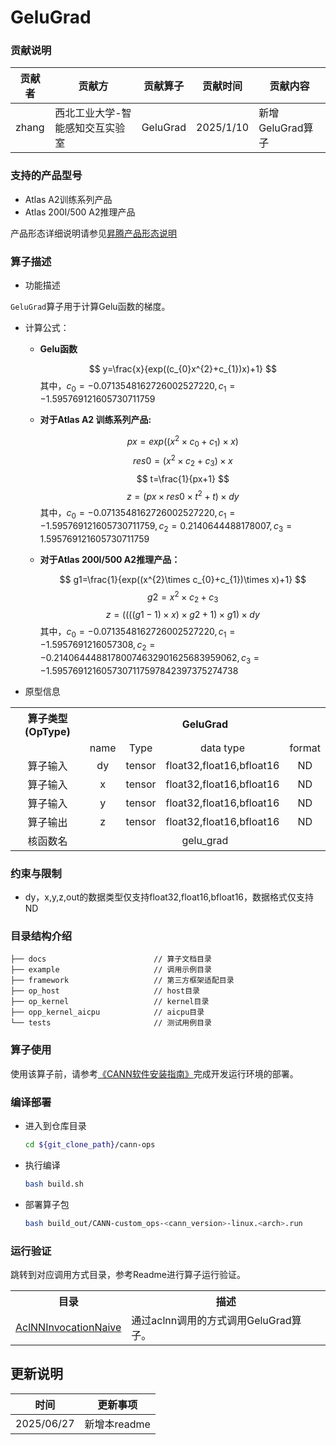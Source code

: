 # GeluGrad
### 贡献说明
| 贡献者   | 贡献方              | 贡献算子     | 贡献时间      | 贡献内容         |
|-------|------------------|----------|-----------|--------------|
| zhang | 西北工业大学-智能感知交互实验室 | GeluGrad | 2025/1/10 | 新增GeluGrad算子 |

### 支持的产品型号
- Atlas A2训练系列产品
- Atlas 200I/500 A2推理产品

产品形态详细说明请参见[昇腾产品形态说明](http://www.hiascend.com/document/redirect/CannCommunityProductForm)

### 算子描述

- 功能描述

`GeluGrad`算子用于计算Gelu函数的梯度。
- 计算公式：

  - **Gelu函数**

    $$
    y=\frac{x}{exp((c_{0}x^{2}+c_{1})x)+1}
    $$
    其中，$c_{0}=-0.0713548162726002527220,c_{1}=-1.595769121605730711759$
  - **对于Atlas A2 训练系列产品:**

    $$
    px=exp((x^{2}\times c_{0}+c_{1})\times x)
    $$
    $$
    res0=(x^{2}\times c_{2}+c_{3})\times x
    $$
    $$
    t=\frac{1}{px+1}
    $$
    $$
    z=(px\times res0\times t^{2}+t)\times dy
    $$
    其中，$c_{0}=-0.0713548162726002527220,c_{1}=-1.595769121605730711759,c_{2}=0.2140644488178007,c_{3}=1.595769121605730711759$
  - **对于Atlas 200I/500 A2推理产品：**

    $$
    g1=\frac{1}{exp((x^{2}\times c_{0}+c_{1})\times x)+1}
    $$
    $$
    g2=x^{2}\times c_{2}+c_{3}
    $$
    $$
    z=((((g1-1)\times x)\times g2+1)\times g1)\times dy
    $$
    其中，$c_{0}=-0.0713548162726002527220,c_{1}=-1.5957691216057308,c_{2}=-0.21406444881780074632901625683959062,c_{3}=-1.5957691216057307117597842397375274738$

- 原型信息

<table>
<tr><th align="center">算子类型(OpType)</th><th colspan="4" align="center">GeluGrad</th></tr> 
<tr><td align="center"> </td><td align="center">name</td><td align="center">Type</td><td align="center">data type</td><td align="center">format</td></tr>  
<tr><td rowspan="2" align="center">算子输入</td>
<tr><td align="center">dy</td><td align="center">tensor</td><td align="center">float32,float16,bfloat16</td><td align="center">ND</td>
</tr> 
<tr><td rowspan="2" align="center">算子输入</td>
<tr><td align="center">x</td><td align="center">tensor</td><td align="center">float32,float16,bfloat16</td><td align="center">ND</td>
</tr> 
<tr><td rowspan="1" align="center">算子输入</td>
<td align="center">y</td><td align="center">tensor</td><td align="center">float32,float16,bfloat16</td><td align="center">ND</td></tr>
<tr><td rowspan="1" align="center">算子输出</td>
<td align="center">z</td><td align="center">tensor</td><td align="center">float32,float16,bfloat16</td><td align="center">ND</td></tr>    
<tr><td rowspan="1" align="center">核函数名</td><td colspan="4" align="center">gelu_grad</td></tr>  
</table>

### 约束与限制
- dy，x,y,z,out的数据类型仅支持float32,float16,bfloat16，数据格式仅支持ND

### 目录结构介绍
```
├── docs                        // 算子文档目录
├── example                     // 调用示例目录
├── framework                   // 第三方框架适配目录
├── op_host                     // host目录
├── op_kernel                   // kernel目录
├── opp_kernel_aicpu            // aicpu目录
└── tests                       // 测试用例目录
```

### 算子使用
使用该算子前，请参考[《CANN软件安装指南》](https://hiascend.com/document/redirect/CannCommunityInstSoftware)完成开发运行环境的部署。


### 编译部署
  - 进入到仓库目录

    ```bash
    cd ${git_clone_path}/cann-ops
    ```

  - 执行编译

    ```bash
    bash build.sh
    ```

  - 部署算子包

    ```bash
    bash build_out/CANN-custom_ops-<cann_version>-linux.<arch>.run
    ```

### 运行验证
跳转到对应调用方式目录，参考Readme进行算子运行验证。
<table>
    <th>目录</th><th>描述</th>
    <tr>
        <td><a href="./examples/AclNNInvocationNaive"> AclNNInvocationNaive</td><td>通过aclnn调用的方式调用GeluGrad算子。</td>
    </tr>
</table>

## 更新说明
| 时间 | 更新事项 |
|----|------|
| 2025/06/27| 新增本readme |